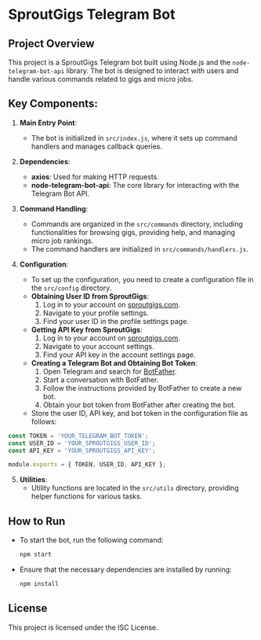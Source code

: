 # SproutGigs Telegram Bot

## Project Overview
This project is a SproutGigs Telegram bot built using Node.js and the `node-telegram-bot-api` library. The bot is designed to interact with users and handle various commands related to gigs and micro jobs.

## Key Components:

1. **Main Entry Point**:
   - The bot is initialized in `src/index.js`, where it sets up command handlers and manages callback queries.

2. **Dependencies**:
   - **axios**: Used for making HTTP requests.
   - **node-telegram-bot-api**: The core library for interacting with the Telegram Bot API.

3. **Command Handling**:
   - Commands are organized in the `src/commands` directory, including functionalities for browsing gigs, providing help, and managing micro job rankings.
   - The command handlers are initialized in `src/commands/handlers.js`.

4. **Configuration**:
   - To set up the configuration, you need to create a configuration file in the `src/config` directory.
   - **Obtaining User ID from SproutGigs**:
     1. Log in to your account on [sproutgigs.com](https://sproutgigs.com).
     2. Navigate to your profile settings.
     3. Find your user ID in the profile settings page.
   - **Getting API Key from SproutGigs**:
     1. Log in to your account on [sproutgigs.com](https://sproutgigs.com).
     2. Navigate to your account settings.
     3. Find your API key in the account settings page.
   - **Creating a Telegram Bot and Obtaining Bot Token**:
     1. Open Telegram and search for [BotFather](https://t.me/botfather).
     2. Start a conversation with BotFather.
     3. Follow the instructions provided by BotFather to create a new bot.
     4. Obtain your bot token from BotFather after creating the bot.
   - Store the user ID, API key, and bot token in the configuration file as follows:

```javascript
const TOKEN = 'YOUR_TELEGRAM_BOT_TOKEN';
const USER_ID = 'YOUR_SPROUTGIGS_USER_ID';
const API_KEY = 'YOUR_SPROUTGIGS_API_KEY';

module.exports = { TOKEN, USER_ID, API_KEY };
```

5. **Utilities**:
   - Utility functions are located in the `src/utils` directory, providing helper functions for various tasks.

## How to Run
- To start the bot, run the following command:
  ```bash
  npm start
  ```

- Ensure that the necessary dependencies are installed by running:
  ```bash
  npm install
  ```

## License
This project is licensed under the ISC License.
